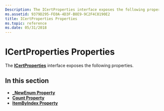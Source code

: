 ```yaml
---
Description: The ICertProperties interface exposes the following properties.
ms.assetid: 9379D295-FE0A-4D3F-B8E9-9C2F4C8190E2
title: ICertProperties Properties
ms.topic: reference
ms.date: 05/31/2018
---
```


# ICertProperties Properties

The [**ICertProperties**](/windows/desktop/api/CertEnroll/nn-certenroll-icertproperties) interface exposes the following properties.

## In this section

-   [**\_NewEnum Property**](/windows/desktop/api/CertEnroll/nf-certenroll-icertproperties-get__newenum)
-   [**Count Property**](/windows/desktop/api/CertEnroll/nf-certenroll-icertproperties-get_count)
-   [**ItemByIndex Property**](/windows/desktop/api/CertEnroll/nf-certenroll-icertproperties-get_itembyindex)

 

 



